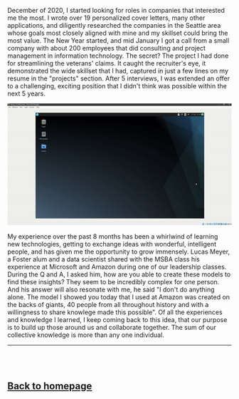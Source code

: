 
December of 2020, I started looking for roles in companies that interested me the most. I wrote over 19 personalized cover letters, many other applications, and diligently researched the companies in the Seattle area whose goals most closely aligned with mine and my skillset could bring the most value. The New Year started, and mid January I got a call from a small company with about 200 employees that did consulting and project management in information technology. The secret? The project I had done for streamlining the veterans' claims. It caught the recruiter's eye, it demonstrated the wide skillset that I had, captured in just a few lines on my resume in the "projects" section. After 5 interviews, I was extended an offer to a challenging, exciting position that I didn't think was possible within the next 5 years. 

<img src="images/qt.gif?raw=true"/>


My experience over the past 8 months has been a whirlwind of learning new technologies, getting to exchange ideas with wonderful, intelligent people, and has given me the opportunity to grow immensely. Lucas Meyer, a Foster alum and a data scientist shared with the MSBA class his experience at Microsoft and Amazon during one of our leadership classes. During the Q and A, I asked him, how are you able to create these models to find these insights? They seem to be incredibly complex for one person. And his answer will also resonate with me, he said "I don't do anything alone. The model I showed you today that I used at Amazon was created on the backs of giants, 40 people from all throughout history and with a willingness to share knowlege made this possible". Of all the experiences and knowledge I learned, I keep coming back to this idea, that our purpose is to build up those around us and collaborate together. The sum of our collective knowledge is more than any one individual.
 
---
 <br><br>
  <a href="https://future-denisovan.github.io/">Back to homepage</a>
---
